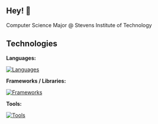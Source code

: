 ## Hey! 👋

Computer Science Major @ Stevens Institute of Technology
<!--
**HarrisHamid/HarrisHamid** is a ✨ _special_ ✨ repository because its `README.md` (this file) appears on your GitHub profile.
-->

## Technologies

**Languages:** 

[![Languages](https://skillicons.dev/icons?i=java,python,js,c++)](https://skillicons.dev)

**Frameworks / Libraries:**

[![Frameworks](https://skillicons.dev/icons?i=flask,react)](https://skillicons.dev)

**Tools:**

[![Tools](https://skillicons.dev/icons?i=vscode,github)](https://skillicons.dev)
